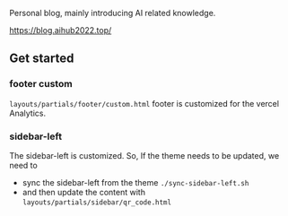 Personal blog, mainly introducing AI related knowledge.

https://blog.aihub2022.top/

## Get started

### footer custom

`layouts/partials/footer/custom.html` footer is customized for the vercel Analytics.

### sidebar-left

The sidebar-left is customized. So, If the theme needs to be updated, we need to

- sync the sidebar-left from the theme `./sync-sidebar-left.sh`
- and then update the content with `layouts/partials/sidebar/qr_code.html`
